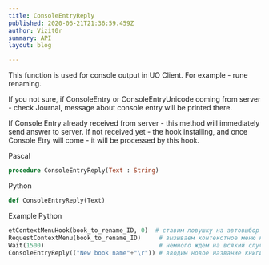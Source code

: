 ```yaml
---
title: ConsoleEntryReply
published: 2020-06-21T21:36:59.459Z
author: Vizit0r
summary: API
layout: blog

---
```


 

This function is used for console output in UO Client. For example - rune renaming.

If you not sure, if ConsoleEntry or ConsoleEntryUnicode coming from server - check Journal, message about console entry will be printed there.

If Console Entry already received from server - this method will immediately send answer to server. If not received yet - the hook installing, and once Console Etry will come - it will be processed by this hook.

Pascal

```pascal
procedure ConsoleEntryReply(Text : String)
```




Python
```python
def ConsoleEntryReply(Text)
```





Example Python

```python
etContextMenuHook(book_to_rename_ID, 0)  # ставим ловушку на автовыбор "Name Book"
RequestContextMenu(book_to_rename_ID)     # вызываем контекстное меню книги
Wait(1500)                                # немного ждем на всякий случай
ConsoleEntryReply(("New book name"+"\r")) # вводим новое название книги
```


